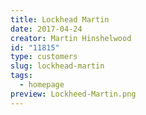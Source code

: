 ```yaml
---
title: Lockhead Martin
date: 2017-04-24
creator: Martin Hinshelwood
id: "11815"
type: customers
slug: lockhead-martin
tags:
  - homepage
preview: Lockheed-Martin.png
---
```

